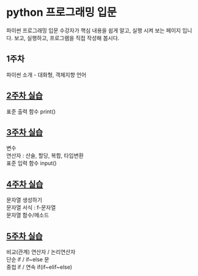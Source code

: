 # python 프로그래밍 입문
파이썬 프로그래밍 입문 수강자가 핵심 내용을 쉽게 알고, 실행 시켜 보는 페이지 입니다.
보고, 실행하고, 프로그램을 직접 작성해 봅시다.

## 1주차
파이썬 소개 - 대화형, 객체지향 언어

## [2주차 실습](https://github.com/baek-study/python/blob/main/week2.ipynb)
표준 출력 함수 print()<br>

## [3주차 실습](https://github.com/baek-study/python/blob/main/week3.ipynb)
변수 <br>
연산자 : 산술, 할당, 복합, 타입변환<br>
표준 입력 함수 input()<br>

## [4주차 실습](https://github.com/baek-study/python/blob/main/week4.ipynb)
문자열 생성하기 <br>
문자열 서식 : f-문자열<br>
문자열 함수/메소드 <br>


## [5주차 실습](https://github.com/baek-study/python/blob/main/week5.ipynb)
비교(관계) 연산자 / 논리연산자 <br>
단순 if / if~else 문 <br>
중첩 if / 연속 if(if~elif~else) <br>
